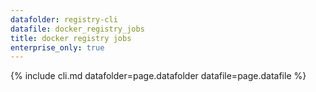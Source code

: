 ```yaml
---
datafolder: registry-cli
datafile: docker_registry_jobs
title: docker registry jobs
enterprise_only: true
---
```

<!--
This page is automatically generated from Docker's source code. If you want to
suggest a change to the text that appears here, open a ticket in the documentation
repository:

https://github.com/docker/docker.github.io/issues/new
-->

{% include cli.md datafolder=page.datafolder datafile=page.datafile %}
